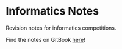 # Informatics Notes

Revision notes for informatics competitions.

Find the notes on GitBook [here](https://chicubed.gitbooks.io/informatics-notes "Informatics Notes on GitBooks")!